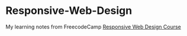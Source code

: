 # Responsive-Web-Design

My learning notes from FreecodeCamp [Responsive Web Design Course](https://www.freecodecamp.org/learn)

